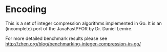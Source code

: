 Encoding
========

This is a set of integer compression algorithms implemented in Go. It is an (incomplete) port of the JavaFastPFOR by Dr. Daniel Lemire. 

For more detailed benchmark results please see http://zhen.org/blog/benchmarking-integer-compression-in-go/

